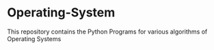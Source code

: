 # Operating-System
This repository contains the Python Programs for various algorithms of Operating Systems 
